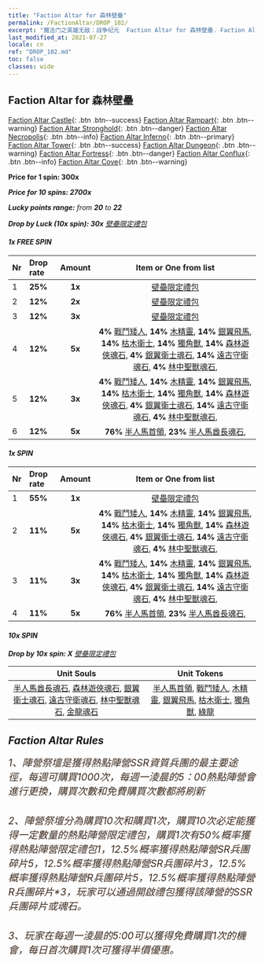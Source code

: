 ```yaml
---
title: "Faction Altar for 森林壁壘"
permalink: /FactionAltar/DROP_102/
excerpt: "魔法门之英雄无敌：战争纪元  Faction Altar for 森林壁壘. Faction Altar is the primary method for obtaining SSR units from the popular faction. Limited to 1,000 purchases each week. The popular faction changes at 05:00 every Monday. Purchase attempts and free purchase attempts will also reset then."
last_modified_at: 2021-07-27
locale: cn
ref: "DROP_102.md"
toc: false
classes: wide
---
```


##  Faction Altar for **森林壁壘**

  [Faction Altar Castle](/cn/FactionAltar/DROP_101/){: .btn .btn--success} [Faction Altar Rampart](/cn/FactionAltar/DROP_102/){: .btn .btn--warning} [Faction Altar Stronghold](/cn/FactionAltar/DROP_103/){: .btn .btn--danger} [Faction Altar Necropolis](/cn/FactionAltar/DROP_104/){: .btn .btn--info} [Faction Altar Inferno](/cn/FactionAltar/DROP_105/){: .btn .btn--primary} [Faction Altar Tower](/cn/FactionAltar/DROP_106/){: .btn .btn--success} [Faction Altar Dungeon](/cn/FactionAltar/DROP_107/){: .btn .btn--warning} [Faction Altar Fortress](/cn/FactionAltar/DROP_108/){: .btn .btn--danger} [Faction Altar Conflux](/cn/FactionAltar/DROP_109/){: .btn .btn--info} [Faction Altar Cove](/cn/FactionAltar/DROP_112/){: .btn .btn--warning} 

  **Price for 1 spin: 300x** <i class="fas fa-gem"/>

  **Price for 10 spins: 2700x** <i class="fas fa-gem"/>

  **Lucky points range:** from **20** to **22**

  **Drop by Luck (10x spin): 30x** [壁壘限定禮包](/cn/Items/con_2101/)

####  1x FREE SPIN 

  |    Nr    |  Drop rate  |  Amount   |   Item or One from list  |
  |:---------|:------------|:---------:|:------------------------:|
  | 1 | **25%** | **1x** | [壁壘限定禮包](/cn/Items/con_2101/) |
  | 2 | **12%** | **2x** | [壁壘限定禮包](/cn/Items/con_2101/) |
  | 3 | **12%** | **3x** | [壁壘限定禮包](/cn/Items/con_2101/) |
  | 4 | **12%** | **5x** |  **4%** [戰鬥矮人](/cn/Items/unt_200/),  **14%** [木精靈](/cn/Items/unt_201/),  **14%** [銀翼飛馬](/cn/Items/unt_202/),  **14%** [枯木衛士](/cn/Items/unt_203/),  **14%** [獨角獸](/cn/Items/unt_204/),  **14%** [森林遊俠魂石](/cn/Items/unt_291/),  **4%** [銀翼衛士魂石](/cn/Items/unt_292/),  **14%** [遠古守衛魂石](/cn/Items/unt_293/),  **4%** [林中聖獸魂石](/cn/Items/unt_294/),  |
  | 5 | **12%** | **3x** |  **4%** [戰鬥矮人](/cn/Items/unt_200/),  **14%** [木精靈](/cn/Items/unt_201/),  **14%** [銀翼飛馬](/cn/Items/unt_202/),  **14%** [枯木衛士](/cn/Items/unt_203/),  **14%** [獨角獸](/cn/Items/unt_204/),  **14%** [森林遊俠魂石](/cn/Items/unt_291/),  **4%** [銀翼衛士魂石](/cn/Items/unt_292/),  **14%** [遠古守衛魂石](/cn/Items/unt_293/),  **4%** [林中聖獸魂石](/cn/Items/unt_294/),  |
  | 6 | **12%** | **5x** |  **76%** [半人馬首領](/cn/Items/unt_199/),  **23%** [半人馬酋長魂石](/cn/Items/unt_290/),  |


####  1x SPIN 

  |    Nr    |  Drop rate  |  Amount   |   Item or One from list  |
  |:---------|:------------|:---------:|:------------------------:|
  | 1 | **55%** | **1x** | [壁壘限定禮包](/cn/Items/con_2101/) |
  | 2 | **11%** | **5x** |  **4%** [戰鬥矮人](/cn/Items/unt_200/),  **14%** [木精靈](/cn/Items/unt_201/),  **14%** [銀翼飛馬](/cn/Items/unt_202/),  **14%** [枯木衛士](/cn/Items/unt_203/),  **14%** [獨角獸](/cn/Items/unt_204/),  **14%** [森林遊俠魂石](/cn/Items/unt_291/),  **4%** [銀翼衛士魂石](/cn/Items/unt_292/),  **14%** [遠古守衛魂石](/cn/Items/unt_293/),  **4%** [林中聖獸魂石](/cn/Items/unt_294/),  |
  | 3 | **11%** | **3x** |  **4%** [戰鬥矮人](/cn/Items/unt_200/),  **14%** [木精靈](/cn/Items/unt_201/),  **14%** [銀翼飛馬](/cn/Items/unt_202/),  **14%** [枯木衛士](/cn/Items/unt_203/),  **14%** [獨角獸](/cn/Items/unt_204/),  **14%** [森林遊俠魂石](/cn/Items/unt_291/),  **4%** [銀翼衛士魂石](/cn/Items/unt_292/),  **14%** [遠古守衛魂石](/cn/Items/unt_293/),  **4%** [林中聖獸魂石](/cn/Items/unt_294/),  |
  | 4 | **11%** | **5x** |  **76%** [半人馬首領](/cn/Items/unt_199/),  **23%** [半人馬酋長魂石](/cn/Items/unt_290/),  |


####  10x SPIN 

  **Drop by 10x spin: X** [壁壘限定禮包](/cn/Items/con_2101/)

  |    Unit Souls    |  Unit Tokens  |
  |:----------------:|:-------------:|
  | [半人馬酋長魂石](/cn/Items/unt_290/), [森林遊俠魂石](/cn/Items/unt_291/), [銀翼衛士魂石](/cn/Items/unt_292/), [遠古守衛魂石](/cn/Items/unt_293/), [林中聖獸魂石](/cn/Items/unt_294/), [金龍魂石](/cn/Items/unt_295/) | [半人馬首領](/cn/Items/unt_199/), [戰鬥矮人](/cn/Items/unt_200/), [木精靈](/cn/Items/unt_201/), [銀翼飛馬](/cn/Items/unt_202/), [枯木衛士](/cn/Items/unt_203/), [獨角獸](/cn/Items/unt_204/), [綠龍](/cn/Items/unt_205/) |



## Faction Altar Rules

  <span style="color: #3c2a1e;font-size:20px">1、陣營祭壇是獲得熱點陣營SSR資質兵團的最主要途徑，每週可購買1000次，每週一淩晨的5：00熱點陣營會進行更換，購買次數和免費購買次數都將刷新</span><br/>

<br/>  <span style="color: #3c2a1e;font-size:20px">2、陣營祭壇分為購買10次和購買1次，購買10次必定能獲得一定數量的熱點陣營限定禮包，購買1次有50%概率獲得熱點陣營限定禮包*1，12.5%概率獲得熱點陣營SR兵團碎片*5，12.5%概率獲得熱點陣營SR兵團碎片*3，12.5%概率獲得熱點陣營R兵團碎片*5，12.5%概率獲得熱點陣營R兵團碎片*3，玩家可以通過開啟禮包獲得該陣營的SSR兵團碎片或魂石。</span>

<br/>  <span style="color: #3c2a1e;font-size:20px">3、玩家在每週一淩晨的5:00可以獲得免費購買1次的機會，每日首次購買1次可獲得半價優惠。</span><br/>

<br/>